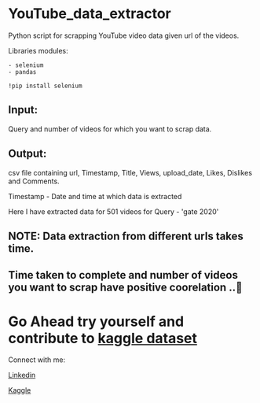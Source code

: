# YouTube_data_extractor

Python script for scrapping YouTube video data given url of the videos.

Libraries modules:
```
- selenium
- pandas 
```

`!pip install selenium`

## Input: 
Query and number of videos for which you want to scrap data.

## Output: 
csv file containing url, Timestamp, Title, Views, upload_date, Likes, Dislikes and Comments.

Timestamp - Date and time at which data is extracted

Here I have extracted data for 501 videos for Query - 'gate 2020' 

## NOTE: Data extraction from different urls takes time. 
## Time taken to complete and number of videos you want to scrap have positive coorelation ..:slightly_smiling_face:


# Go Ahead try yourself and contribute to <a href= 'https://www.kaggle.com/gaurav2022/youtube-scrapped-data'>kaggle dataset</a>

Connect with me:

<a href= 'https://www.linkedin.com/in/gaurav2022'>Linkedin</a>

<a href= 'https://www.kaggle.com/gaurav2022'>Kaggle</a>
